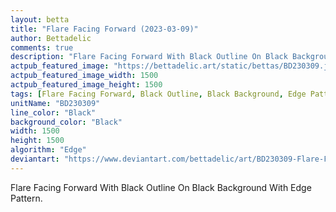 ```yaml
---
layout: betta
title: "Flare Facing Forward (2023-03-09)"
author: Bettadelic
comments: true
description: "Flare Facing Forward With Black Outline On Black Background With Edge Pattern."
actpub_featured_image: "https://bettadelic.art/static/bettas/BD230309.jpg"
actpub_featured_image_width: 1500
actpub_featured_image_height: 1500
tags: [Flare Facing Forward, Black Outline, Black Background, Edge Pattern, March 2023]
unitName: "BD230309"
line_color: "Black"
background_color: "Black"
width: 1500
height: 1500
algorithm: "Edge"
deviantart: "https://www.deviantart.com/bettadelic/art/BD230309-Flare-Facing-Forward-2023-03-09-953058860"
---
```


Flare Facing Forward With Black Outline On Black Background With Edge Pattern.
